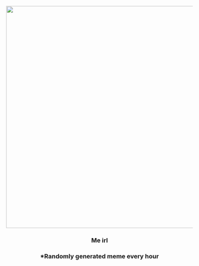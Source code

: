<p align="center">
        <img src="https://i.redd.it/hcoykkdbeum81.jpg" width="600" height="600">
        </p>
        <h3 align="center">Me irl</h3>
        <h3 align="center">*Randomly generated meme every hour</h3>
    